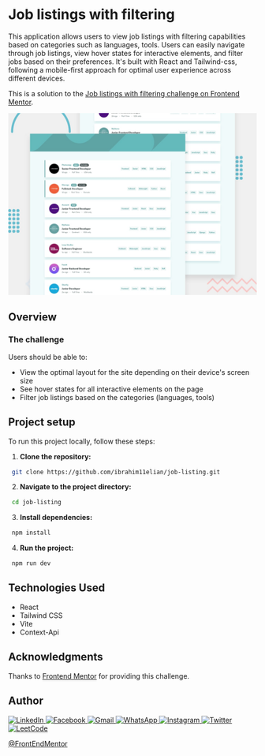 # Job listings with filtering

This application allows users to view job listings with filtering capabilities based on categories such as languages, tools. Users can easily navigate through job listings, view hover states for interactive elements, and filter jobs based on their preferences. It's built with React and Tailwind-css, following a mobile-first approach for optimal user experience across different devices.

This is a solution to the [Job listings with filtering challenge on Frontend Mentor](https://www.frontendmentor.io/challenges/job-listings-with-filtering-ivstIPCt).

![Screenshot](./design/desktop-preview.jpg)

## Overview

### The challenge

Users should be able to:

- View the optimal layout for the site depending on their device's screen size
- See hover states for all interactive elements on the page
- Filter job listings based on the categories (languages, tools)

## Project setup

To run this project locally, follow these steps:

1. **Clone the repository:**

```bash
 git clone https://github.com/ibrahim11elian/job-listing.git
```

2. **Navigate to the project directory:**

```bash
 cd job-listing
```

3. **Install dependencies:**

```bash
 npm install
```

4. **Run the project:**

```bash
 npm run dev
```

## Technologies Used

- React
- Tailwind CSS
- Vite
- Context-Api

## Acknowledgments

Thanks to [Frontend Mentor](https://www.frontendmentor.io) for providing this challenge.

## Author

<p align="left">

<a href="https://www.linkedin.com/in/ibrahim-ahmed-a8bba9196" target="_blank">![LinkedIn](https://img.shields.io/badge/linkedin-%230077B5.svg?style=for-the-badge&logo=linkedin&logoColor=white)
</a>
<a href="https://www.facebook.com/ibrahim11ahmed" target="_blank">![Facebook](https://img.shields.io/badge/Facebook-%231877F2.svg?style=for-the-badge&logo=Facebook&logoColor=white)
</a>
<a href="mailto:ibrahim11elian@gmail.com" target="_blank">![Gmail](https://img.shields.io/badge/Gmail-D14836?style=for-the-badge&logo=gmail&logoColor=white)
</a>
<a href="tel:+201157676284" target="_blank">![WhatsApp](https://img.shields.io/badge/WhatsApp-25D366?style=for-the-badge&logo=whatsapp&logoColor=white)
</a>
<a href="https://www.instagram.com/ibrahim11ahmed/" target="_blank">![Instagram](https://img.shields.io/badge/Instagram-%23E4405F.svg?style=for-the-badge&logo=Instagram&logoColor=white)
</a>
<a href="https://twitter.com/ibrahim11elian" target="_blank">![Twitter](https://img.shields.io/badge/Twitter-%231DA1F2.svg?style=for-the-badge&logo=Twitter&logoColor=white)
</a>
<a href="https://leetcode.com/ibrahim11elian" target="_blank">![LeetCode](https://img.shields.io/badge/LeetCode-000000?style=for-the-badge&logo=LeetCode&logoColor=#d16c06)
</a>

<a href="https://www.frontendmentor.io/profile/ibrahim11elian" target="_blank">@FrontEndMentor</a>

</p>
